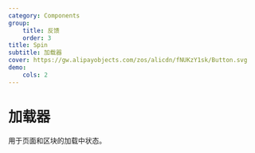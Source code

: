 ```yaml
---
category: Components
group:
    title: 反馈
    order: 3
title: Spin
subtitle: 加载器
cover: https://gw.alipayobjects.com/zos/alicdn/fNUKzY1sk/Button.svg
demo:
    cols: 2
---
```


# 加载器

用于页面和区块的加载中状态。

<code src="./demo/basic.tsx" title="基础" description="基础。"></code>
<code src="./demo/size.tsx" title="尺寸" description="尺寸。"></code>
<code src="./demo/container.tsx" title="容器" description="嵌套容器。"></code>
